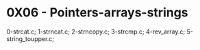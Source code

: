 # 0X06 - Pointers-arrays-strings

0-strcat.c;	
1-strncat.c;
2-strncopy.c;
3-strcmp.c;
4-rev_array.c;
5-string_toupper.c;

